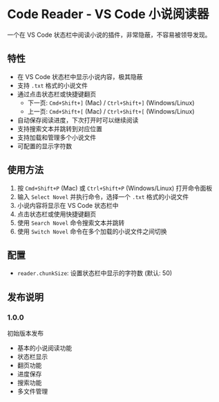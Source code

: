 # Code Reader - VS Code 小说阅读器

一个在 VS Code 状态栏中阅读小说的插件，非常隐蔽，不容易被领导发现。

## 特性

- 在 VS Code 状态栏中显示小说内容，极其隐蔽
- 支持 `.txt` 格式的小说文件
- 通过点击状态栏或快捷键翻页
  - 下一页: `Cmd+Shift+]` (Mac) / `Ctrl+Shift+]` (Windows/Linux)
  - 上一页: `Cmd+Shift+[` (Mac) / `Ctrl+Shift+[` (Windows/Linux)
- 自动保存阅读进度，下次打开时可以继续阅读
- 支持搜索文本并跳转到对应位置
- 支持加载和管理多个小说文件
- 可配置的显示字符数

## 使用方法

1. 按 `Cmd+Shift+P` (Mac) 或 `Ctrl+Shift+P` (Windows/Linux) 打开命令面板
2. 输入 `Select Novel` 并执行命令，选择一个 `.txt` 格式的小说文件
3. 小说内容将显示在 VS Code 状态栏中
4. 点击状态栏或使用快捷键翻页
5. 使用 `Search Novel` 命令搜索文本并跳转
6. 使用 `Switch Novel` 命令在多个加载的小说文件之间切换

## 配置

* `reader.chunkSize`: 设置状态栏中显示的字符数 (默认: 50)

## 发布说明

### 1.0.0

初始版本发布
- 基本的小说阅读功能
- 状态栏显示
- 翻页功能
- 进度保存
- 搜索功能
- 多文件管理